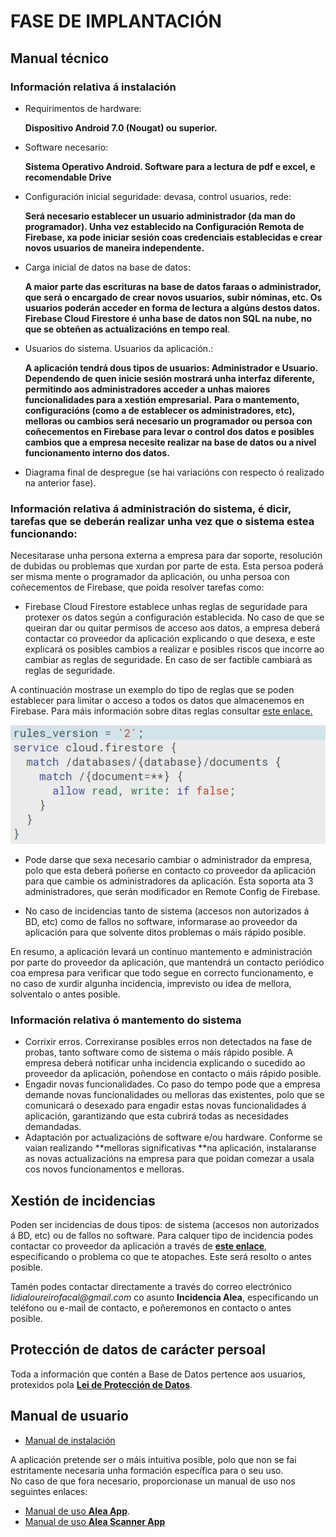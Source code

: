# FASE DE IMPLANTACIÓN

## Manual técnico

### Información relativa á instalación

* Requirimentos de hardware: 
    
    **Dispositivo Android 7.0 (Nougat) ou superior.**
* Software necesario:
    
    **Sistema Operativo Android. Software para a lectura de pdf e excel, e recomendable Drive**
* Configuración inicial seguridade: devasa, control usuarios, rede:
    
    **Será necesario establecer un usuario administrador (da man do programador). Unha vez establecido na Configuración Remota de Firebase, xa pode iniciar sesión coas credenciais establecidas e crear novos usuarios de maneira independente.**
* Carga inicial de datos na base de datos: 
    
    **A maior parte das escrituras na base de datos faraas o administrador, que será o encargado de crear novos usuarios, subir nóminas, etc. Os usuarios poderán acceder en forma de lectura a algúns destos datos.
    Firebase Cloud Firestore é unha base de datos non SQL na nube, no que se obteñen as actualizacións en tempo real**.
* Usuarios do sistema. Usuarios da aplicación.:
    
    **A aplicación tendrá dous tipos de usuarios: Administrador e Usuario. Dependendo de quen inicie sesión mostrará unha interfaz diferente, permitindo aos administradores acceder a unhas maiores funcionalidades para a xestión empresarial.**
    **Para o mantemento, configuracións (como a de establecer os administradores, etc), melloras ou cambios será necesario un programador ou persoa con coñecementos en Firebase para levar o control dos datos e posibles cambios que a empresa necesite realizar na base de datos ou a nivel funcionamento interno dos datos.**
* Diagrama final de despregue (se hai variacións con respecto ó realizado na anterior fase).

### Información relativa á administración do sistema, é dicir, tarefas que se deberán realizar unha vez que o sistema estea funcionando:
Necesitarase unha persona externa a empresa para dar soporte, resolución de dubidas ou problemas que xurdan por parte de esta.
Esta persoa poderá ser misma mente o programador da aplicación, ou unha persoa con coñecementos de Firebase, que poida resolver tarefas como:

* Firebase Cloud Firestore establece unhas reglas de seguridade para protexer os datos según a configuración establecida. No caso de que se queiran dar ou quitar permisos de acceso aos datos, a empresa deberá contactar co proveedor da aplicación explicando o que desexa, e este explicará os posibles cambios a realizar e posibles riscos que incorre ao cambiar as reglas de seguridade. En caso de ser factible cambiará as reglas de seguridade. 

A continuación mostrase un exemplo do tipo de reglas que se poden establecer para limitar o acceso a todos os datos que almacenemos en Firebase. Para máis información sobre ditas reglas consultar [este enlace.](https://firebase.google.com/docs/rules/rules-behavior?hl=es)


![exemplo reglas](/doc/img/Exemplo_Reglas_Firebase.png)


* Pode darse que sexa necesario cambiar o administrador da empresa, polo que esta deberá poñerse en contacto co proveedor da aplicación para que cambie os administradores da aplicación. Esta soporta ata 3 administradores, que serán modificador en Remote Config de Firebase.

* No caso de incidencias tanto de sistema (accesos non autorizados á BD, etc) como de fallos no software, informarase ao proveedor da aplicación para que solvente ditos problemas o máis rápido posible.

En resumo, a aplicación levará un continuo mantemento e administración por parte do proveedor da aplicación, que mantendrá un contacto periódico coa empresa para verificar que todo segue en correcto funcionamento, e no caso de xurdir algunha incidencia, imprevisto ou idea de mellora, solventalo o antes posible.

### Información relativa ó mantemento do sistema

* Corrixir erros.
    Correxiranse posibles erros non detectados na fase de probas, tanto software como de sistema o máis rápido posible. A empresa deberá notificar unha incidencia explicando o sucedido ao proveedor da aplicación, poñendose en contacto o máis rápido posible.
* Engadir novas funcionalidades.
    Co paso do tempo pode que a empresa demande novas funcionalidades ou melloras das existentes, polo que se comunicará o desexado para engadir estas novas funcionalidades á aplicación, garantizando que esta cubrirá todas as necesidades demandadas.
* Adaptación por actualizacións de software e/ou hardware.
    Conforme se vaian realizando **melloras significativas **na aplicación, instalaranse as novas actualizacións na empresa para que poidan comezar a usala cos novos funcionamentos e melloras.
## Xestión de incidencias

Poden ser incidencias de dous tipos: de sistema (accesos non autorizados á BD, etc) ou de fallos no software.
Para calquer tipo de incidencia podes contactar co proveedor da aplicación a través de [**este enlace**](https://gitlab.iessanclemente.net/damo/a19lidialf/-/issues/new), especificando o problema co que te atopaches. Este será resolto o antes posible.

Tamén podes contactar directamente a través do correo electrónico _lidialoureirofacal@gmail.com_ co asunto **Incidencia Alea**, especificando un teléfono ou e-mail de contacto, e poñeremonos en contacto o antes posible.


## Protección de datos de carácter persoal
Toda a información que contén a Base de Datos pertence aos usuarios, protexidos pola [**Lei de Protección de Datos**](https://www.boe.es/buscar/act.php?id=BOE-A-2018-16673).

## Manual de usuario

* [Manual de instalación](/documentacion/MANUAL_INSTALACIÓN.pdf)

A aplicación pretende ser o máis intuitiva posible, polo que non se fai estritamente necesaria unha formación específica para o seu uso.    
No caso de que fora necesario, proporcionase un manual de uso nos seguintes enlaces:
* [Manual de uso **Alea App**](/documentacion/MANUAL_USO_ALEA.pdf).
* [Manual de uso **Alea Scanner App**](/documentacion/MANUAL_USO_ALEASCANNER.pdf)
